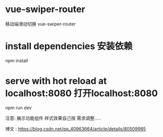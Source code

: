 # vue-swiper-router

移动端滑动切换  vue-swiper-router







# install dependencies  安装依赖
npm install

# serve with hot reload at localhost:8080  打开localhost:8080
npm run dev


注意: 展示功能组件  样式效果自己按 需求调整.....

博文 : https://blog.csdn.net/qq_40963664/article/details/80509985

